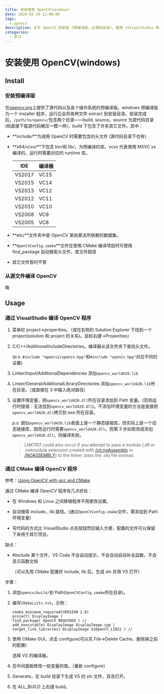```yaml
---
title: 安装使用 OpenCV(windows)
date: 2020-02-29 12:00:00
tags:
  - opencv
description: 关于 OpenCV 的安装 (预编译版，从源码安装)，使用 (VisualStudio 和 CMake)。
categories:
  - 学习
---
```


# 安装使用 OpenCV(windows)

## Install

### 安装预编译版

在[opencv.org](https://opencv.org/releases.html)上提供了源代码以及各个操作系统的预编译版。windows 预编译版为一个 installer 程序，运行后会将各种文件 extract 到安装目录。安装完成后，`/path/to/opencv/`包含两个目录——build, source。source 为源代码目录 (和直接下载源代码解压一模一样)，build 下包含了许多其它文件。其中：

- **include/**为调用 OpenCV 时需要包含的头文件 (源代码目录下也有)

- **x64/vcxx/**下包含 bin/和 lib/，为预编译的库。vcxx 代表使用 MSVC xx 编译的，运行时需要对应的 runtime 库。

  | IDE    | 编译器 |
  | ------ | ------ |
  | VS2017 | VC15   |
  | VS2015 | VC14   |
  | VS2013 | VC12   |
  | VS2012 | VC11   |
  | VS2010 | VC10   |
  | VS2008 | VC9    |
  | VS2005 | VC8    |

- **etc/**文件夹中是 OpenCV 某些算法所依赖的数据集。

- **`OpenCVConfig.cmake`**文件在使用 CMake 编译项目时可使用 find_package 自动搜索头文件、库文件路径

- 其它文件暂时不管

### 从源文件编译 OpenCV

  略

## Usage

### 通过 VisualStudio 编译 OpenCV 程序

1. 菜单栏 project->properities。（或在右侧的 Solution Explorer 下找到一个 project(solution 和 project 的关系)。鼠标右键->Properities）

2. C/C++/AdditionalIncludeDirectories。编译器从该文件夹下查找头文件。

   (*p.s.* `#include "opencv2/opencv.hpp"`和`#include "opencv.hpp"`对应不同的设置)

3. Linker/Input/AdditionalDependencies 添加`opencv_world420.lib`

4. Linker/General/AdditionalLibraryDirectories 添加`opencv_world420.lib`所在目录。（或直接在 3 中输入绝对路径）

5. 设置环境变量，把`opencv_world420.dll`所在目录添加到 Path 变量。(否则运行时报错：无法找到`opencv_world420.dll`)。不添加环境变量的方法是直接把`opencv_world420.dll`拷贝到 exe 所在目录。

   *p.s.* 貌似`opencv_world420.lib`表面上是一个静态链接库，但实际上是一个动态链接库，因而运行时需要`opencv_world420.dll`。而第 3 步如若改成添加`opencv_world420.dll`，则编译失败。

   > LNK1107 could also occur if you attempt to pass a module (.dll or .netmodule extension created with [/clr:noAssembly](https://docs.microsoft.com/en-us/cpp/build/reference/clr-common-language-runtime-compilation?view=vs-2019) or [/NOASSEMBLY](https://docs.microsoft.com/en-us/cpp/build/reference/noassembly-create-a-msil-module?view=vs-2019)) to the linker; pass the .obj file instead. 

### 通过 CMake 编译 OpenCV 程序

参考：[Using OpenCV with gcc and CMake](https://docs.opencv.org/2.4/doc/tutorials/introduction/linux_gcc_cmake/linux_gcc_cmake.html)

通过 CMake 编译 OpenCV 程序有几点好处：

- 在 Windows 和 Linux 之间移植程序不用更改设置。

- 自动搜索 include，lib 路径。(通过`OpenCVConfig.cmake`文件，需添加到 Path 环境变量)
- 写代码的方式比 VisualStudio 点击按钮然后输入方便，配置的文件可以保留下来用于其它项目。

缺点：

- #include 某个文件，VS Code 不会自动提示，不会自动自动补全函数，不会显示函数文档

  （可以先用 CMake 配置好 include, lib 后，生成 sln 并用 VS 打开）

步骤：

1. 添加`opencv/build/`到 Path(`OpenCVConfig.cmake`所在目录)。

2. 编写`CMakeLists.txt`。示例：

   ```
   cmake_minimum_required(VERSION 2.8)
   project( DisplayImage )
   find_package( OpenCV REQUIRED ) //
   add_executable( DisplayImage DisplayImage.cpp )
   target_link_libraries( DisplayImage ${OpenCV_LIBS} ) //
   ```

3. 使用 CMake GUI，点击 configure(可以先 File->Delete Cache，删除掉之前的配置)

   选择 VS 的编译器。

4. 在中间面板修改一些变量的值。（重新 configure）

5. Generate，在 build 目录下生成 VS 的 sln 文件，双击打开。

6. 在 ALL_BUILD 上右键 build。